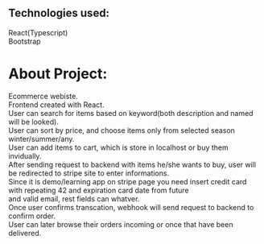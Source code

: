 ## Technologies used: 
  React(Typescript)  
  Bootstrap  


# About Project:
  Ecommerce webiste.  
  Frontend created with React.  
  User can search for items based on keyword(both description and named will be looked).  
  User can sort by price, and choose items only from selected season winter/summer/any.  
  User can add items to cart, which is store in localhost or buy them invidually.  
  After sending request to backend with items he/she wants to buy, user will be redirected to stripe site to enter informations.  
  Since it is demo/learning app on stripe page you need insert credit card with repeating 42 and expiration card date from future  
  and valid email, rest fields can whatver.  
  Once user confirms transcation, webhook will send request to backend to confirm order.  
  User can later browse their orders incoming or once that have been delivered.  
  

